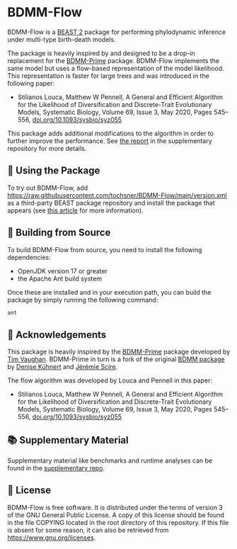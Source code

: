 # BDMM-Flow

BDMM-Flow is a [BEAST 2](http://www.beast2.org/) package for
performing phylodynamic inference under multi-type birth-death models.

The package is heavily inspired by and designed to be a drop-in replacement for the [BDMM-Prime](https://github.com/tgvaughan/BDMM-Prime) package. BDMM-Flow implements the same model but uses a flow-based representation of the model likelihood. This representation is faster for large trees and was introduced in the following paper:

* Stilianos Louca, Matthew W Pennell, A General and Efficient Algorithm for the Likelihood of Diversification and Discrete-Trait Evolutionary Models, Systematic Biology, Volume 69, Issue 3, May 2020, Pages 545–556, [doi.org/10.1093/sysbio/syz055](https://doi.org/10.1093/sysbio/syz055)

This package adds additional modifications to the algorithm in order to further improve the performance. See [the report](https://github.com/tochsner/BDMM-Flow-Supplementary/blob/main/report.pdf) in the supplementary repository for more details.

## 🌴 Using the Package

To try out BDMM-Flow, add https://raw.githubusercontent.com/tochsner/BDMM-Flow/main/version.xml as a third-party
BEAST package repository and install the package that appears (see [this article](https://www.beast2.org/managing-packages/) for more information).

## 🔧 Building from Source

To build BDMM-Flow from source, you need to install the following dependencies:

- OpenJDK version 17 or greater
- the Apache Ant build system

Once these are installed and in your execution path, you can build the package by simply running the following command:

```sh
ant
```

## 👋 Acknowledgements

This package is heavily inspired by the [BDMM-Prime](https://github.com/tgvaughan/BDMM-Prime) package developed by [Tim Vaughan](https://github.com/tgvaughan). BDMM-Prime in turn is a fork of the original [BDMM package](https://github.com/denisekuehnert/bdmm) by [Denise Kühnert](https://github.com/denisekuehnert/)
and [Jérémie Scire](https://github.com/jscire).

The flow algorithm was developed by Louca and Pennell in this paper:

* Stilianos Louca, Matthew W Pennell, A General and Efficient Algorithm for the Likelihood of Diversification and Discrete-Trait Evolutionary Models, Systematic Biology, Volume 69, Issue 3, May 2020, Pages 545–556, [doi.org/10.1093/sysbio/syz055](https://doi.org/10.1093/sysbio/syz055)

## 📚 Supplementary Material

Supplementary material like benchmarks and runtime analyses can be found in the [supplementary repo](https://github.com/tochsner/BDMM-Flow-Supplementary).

## 📄 License

BDMM-Flow is free software.  It is distributed under the terms of version 3 of the GNU General Public License.  A copy of this license should be found in the file COPYING located in the root directory of this repository. If this file is absent for some reason, it can also be retrieved from https://www.gnu.org/licenses.
